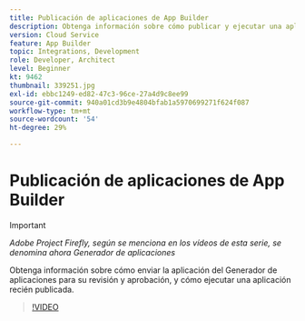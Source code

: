 ```yaml
---
title: Publicación de aplicaciones de App Builder
description: Obtenga información sobre cómo publicar y ejecutar una aplicación de App Builder.
version: Cloud Service
feature: App Builder
topic: Integrations, Development
role: Developer, Architect
level: Beginner
kt: 9462
thumbnail: 339251.jpg
exl-id: ebbc1249-ed82-47c3-96ce-27a4d9c8ee99
source-git-commit: 940a01cd3b9e4804bfab1a5970699271f624f087
workflow-type: tm+mt
source-wordcount: '54'
ht-degree: 29%

---
```


# Publicación de aplicaciones de App Builder

>[!IMPORTANT]
>
> _Adobe Project Firefly, según se menciona en los vídeos de esta serie, se denomina ahora Generador de aplicaciones_

Obtenga información sobre cómo enviar la aplicación del Generador de aplicaciones para su revisión y aprobación, y cómo ejecutar una aplicación recién publicada.

>[!VIDEO](https://video.tv.adobe.com/v/339251/?quality=12&learn=on)
